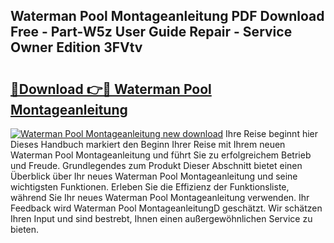 ## Waterman Pool Montageanleitung PDF Download Free - Part-W5z User Guide Repair - Service Owner Edition 3FVtv

# <h2><a href="http://df7g383.blite.top/?on=Waterman+Pool+Montageanleitung">🔗Download 👉🔴 Waterman Pool Montageanleitung</a></h2>

[![Waterman Pool Montageanleitung new download](https://i.imgur.com/lujVjoI.png)](http://df7g383.blite.top/?on=Waterman+Pool+Montageanleitung)
Ihre Reise beginnt hier Dieses Handbuch markiert den Beginn Ihrer Reise mit Ihrem neuen Waterman Pool Montageanleitung und führt Sie zu erfolgreichem Betrieb und Freude. Grundlegendes zum Produkt Dieser Abschnitt bietet einen Überblick über Ihr neues Waterman Pool Montageanleitung und seine wichtigsten Funktionen. Erleben Sie die Effizienz der Funktionsliste, während Sie Ihr neues Waterman Pool Montageanleitung verwenden. Ihr Feedback wird Waterman Pool MontageanleitungD geschätzt. Wir schätzen Ihren Input und sind bestrebt, Ihnen einen außergewöhnlichen Service zu bieten.
